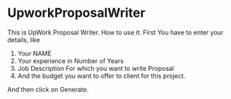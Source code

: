 # UpworkProposalWriter
This is UpWork Proposal Writer.
How to use it:
First You have to enter your details, like
1) Your NAME
2) Your experience in Number of Years
3) Job Description For which you want to write Proposal
4) And the budget you want to offer to client for this project.

And then click on Generate. 
